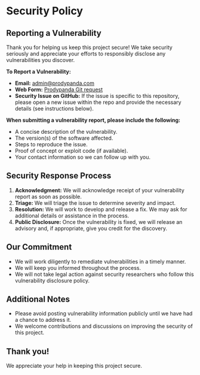 # Security Policy

## Reporting a Vulnerability

Thank you for helping us keep this project secure! We take security seriously and appreciate your efforts to responsibly disclose any vulnerabilities you discover.

**To Report a Vulnerability:**

- **Email:** admin@prodypanda.com
- **Web Form:** [Prodypanda Git request](https://github.com/)
- **Security Issue on GitHub:** If the issue is specific to this repository, please open a new issue within the repo and provide the necessary details (see instructions below).

**When submitting a vulnerability report, please include the following:**

- A concise description of the vulnerability.
- The version(s) of the software affected.
- Steps to reproduce the issue.
- Proof of concept or exploit code (if available).
- Your contact information so we can follow up with you.

## Security Response Process

1. **Acknowledgment:** We will acknowledge receipt of your vulnerability report as soon as possible.
2. **Triage:** We will triage the issue to determine severity and impact.
3. **Resolution:** We will work to develop and release a fix. We may ask for additional details or assistance in the process.
4. **Public Disclosure:** Once the vulnerability is fixed, we will release an advisory and, if appropriate, give you credit for the discovery.

## Our Commitment

- We will work diligently to remediate vulnerabilities in a timely manner.
- We will keep you informed throughout the process.
- We will not take legal action against security researchers who follow this vulnerability disclosure policy.

## Additional Notes

- Please avoid posting vulnerability information publicly until we have had a chance to address it.
- We welcome contributions and discussions on improving the security of this project.

## Thank you!

We appreciate your help in keeping this project secure.
